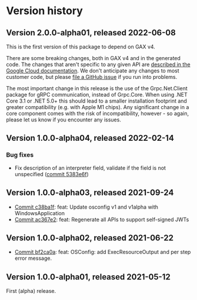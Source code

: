 # Version history

## Version 2.0.0-alpha01, released 2022-06-08

This is the first version of this package to depend on GAX v4.

There are some breaking changes, both in GAX v4 and in the generated
code. The changes that aren't specific to any given API are [described in the Google Cloud
documentation](https://cloud.google.com/dotnet/docs/reference/help/breaking-gax4).
We don't anticipate any changes to most customer code, but please [file a
GitHub issue](https://github.com/googleapis/google-cloud-dotnet/issues/new/choose)
if you run into problems.

The most important change in this release is the use of the Grpc.Net.Client package
for gRPC communication, instead of Grpc.Core. When using .NET Core 3.1 or .NET 5.0+
this should lead to a smaller installation footprint and greater compatibility (e.g.
with Apple M1 chips). Any significant change in a core component comes with the risk
of incompatibility, however - so again, please let us know if you encounter any
issues.


## Version 1.0.0-alpha04, released 2022-02-14

### Bug fixes

- Fix description of an interpreter field, validate if the field is not unspecified ([commit 5383e6f](https://github.com/googleapis/google-cloud-dotnet/commit/5383e6fac5edde770d475cabd458b3ae89689524))
## Version 1.0.0-alpha03, released 2021-09-24

- [Commit c38ba1f](https://github.com/googleapis/google-cloud-dotnet/commit/c38ba1f): feat: Update osconfig v1 and v1alpha with WindowsApplication
- [Commit ac367e2](https://github.com/googleapis/google-cloud-dotnet/commit/ac367e2): feat: Regenerate all APIs to support self-signed JWTs

## Version 1.0.0-alpha02, released 2021-06-22

- [Commit bf2ca0a](https://github.com/googleapis/google-cloud-dotnet/commit/bf2ca0a): feat: OSConfig: add ExecResourceOutput and per step error message.

## Version 1.0.0-alpha01, released 2021-05-12

First (alpha) release.


